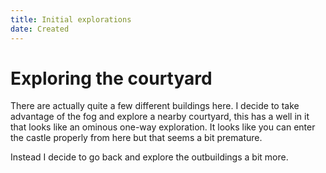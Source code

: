 ```yaml
---
title: Initial explorations
date: Created
---
```


# Exploring the courtyard

There are actually quite a few different buildings here. I decide to take advantage of the fog and explore a nearby courtyard, this has a well in it that looks like an ominous one-way exploration. It looks like you can enter the castle properly from here but that seems a bit premature.

Instead I decide to go back and explore the outbuildings a bit more.
